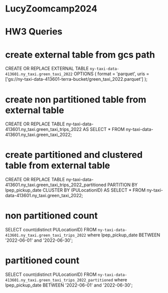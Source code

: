 # LucyZoomcamp2024

# HW3 Queries

# create external table from gcs path
CREATE OR REPLACE EXTERNAL TABLE `ny-taxi-data-413601.ny_taxi.green_taxi_2022`
OPTIONS (
  format = 'parquet',
  uris = ['gs://ny-taxi-data-413601-terra-bucket/green_taxi_2022.parquet']
);

# create non partitioned table from external table
CREATE OR REPLACE TABLE ny-taxi-data-413601.ny_taxi.green_taxi_trips_2022 AS
SELECT * FROM ny-taxi-data-413601.ny_taxi.green_taxi_2022;

# create partitioned and clustered table from external table
CREATE OR REPLACE TABLE ny-taxi-data-413601.ny_taxi.green_taxi_trips_2022_partitioned
PARTITION BY lpep_pickup_date
CLUSTER BY (PULocationID) AS
SELECT * FROM ny-taxi-data-413601.ny_taxi.green_taxi_2022;

# non partitioned count
SELECT count(distinct PULocationID) FROM `ny-taxi-data-413601.ny_taxi.green_taxi_trips_2022`
where lpep_pickup_date BETWEEN '2022-06-01' and '2022-06-30';

# partitioned count
SELECT count(distinct PULocationID) FROM `ny-taxi-data-413601.ny_taxi.green_taxi_trips_2022_partitioned`
where lpep_pickup_date BETWEEN '2022-06-01' and '2022-06-30';